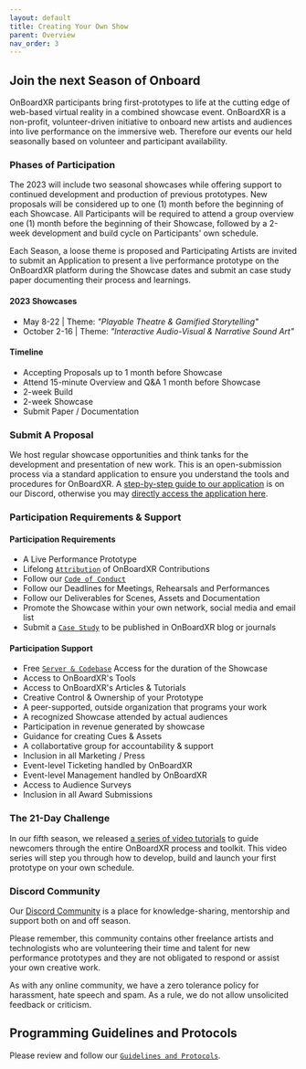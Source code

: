 ```yaml
---
layout: default
title: Creating Your Own Show
parent: Overview
nav_order: 3
---
```


## Join the next Season of Onboard
OnBoardXR participants bring first-prototypes to life at the cutting edge of web-based virtual reality in a combined showcase event. OnBoardXR is a non-profit, volunteer-driven initiative to onboard new artists and audiences into live performance on the immersive web. Therefore our events our held seasonally based on volunteer and participant availability. 

### Phases of Participation
The 2023 will include two seasonal showcases while offering support to continued development and production of previous prototypes. New proposals will be considered up to one (1) month before the beginning of each Showcase. All Participants will be required to attend a group overview one (1) month before the beginning of their Showcase, followed by a 2-week development and build cycle on Participants' own schedule. 

Each Season, a loose theme is proposed and Participating Artists are invited to submit an Application to present a live performance prototype on the OnBoardXR platform during the Showcase dates and submit an case study paper documenting their process and learnings. 

#### **2023 Showcases**
- May 8-22 | Theme: *"Playable Theatre & Gamified Storytelling"* 
- October 2-16 | Theme: *"Interactive Audio-Visual & Narrative Sound Art"*

#### **Timeline**
* Accepting Proposals up to 1 month before Showcase
* Attend 15-minute Overview and Q&A 1 month before Showcase
* 2-week Build
* 2-week Showcase
* Submit Paper / Documentation

### Submit A Proposal
We host regular showcase opportunities and think tanks for the development and presentation of new work. This is an open-submission process via a standard application to ensure you understand the tools and procedures for OnBoardXR. A [step-by-step guide to our application](https://discord.com/channels/849041584905388053/957669626408493087/957691545220444300) is on our Discord, otherwise you may [directly access the application here](https://forms.gle/nbnhGV1jp4xgtFQ1A).

### Participation Requirements & Support

#### Participation Requirements
- A Live Performance Prototype
- Lifelong [`Attribution`](https://futurestages.github.io/OnBoardXR_Landing_Page/docs/branding/#attribution) of OnBoardXR Contributions
- Follow our [`Code of Conduct`](https://futurestages.github.io/OnBoardXR_Landing_Page/docs/glossary-guidelines/)
- Follow our Deadlines for Meetings, Rehearsals and Performances 
- Follow our Deliverables for Scenes, Assets and Documentation
- Promote the Showcase within your own network, social media and email list
- Submit a [`Case Study`](././case-studies) to be published in OnBoardXR blog or journals

#### Participation Support
- Free [`Server & Codebase`](./dev-with-us.md) Access for the duration of the Showcase
- Access to OnBoardXR's Tools
- Access to OnBoardXR's Articles & Tutorials
- Creative Control & Ownership of your Prototype
- A peer-supported, outside organization that programs your work
- A recognized Showcase attended by actual audiences
- Participation in revenue generated by showcase
- Guidance for creating Cues & Assets
- A collabortative group for accountability & support
- Inclusion in all Marketing / Press
- Event-level Ticketing handled by OnBoardXR
- Event-level Management handled by OnBoardXR
- Access to Audience Surveys
- Inclusion in all Award Submissions 

### The 21-Day Challenge
In our fifth season, we released [a series of video tutorials](./obxr-21-day-challenge.md) to guide newcomers through the entire OnBoardXR process and toolkit. This video series will step you through how to develop, build and launch your first prototype on your own schedule.

### Discord Community
Our [Discord Community](https://discord.gg/qPgbxawu9W) is a place for knowledge-sharing, mentorship and support both on and off season. 

Please remember, this community contains other freelance artists and technologists who are volunteering their time and talent for new performance prototypes and they are not obligated to respond or assist your own creative work. 

As with any online community, we have a zero tolerance policy for harassment, hate speech and spam. As a rule, we do not allow unsolicited feedback or criticism. 

## Programming Guidelines and Protocols
Please review and follow our [`Guidelines and Protocols`](https://futurestages.github.io/OnBoardXR_Landing_Page/docs/glossary-guidelines/).
